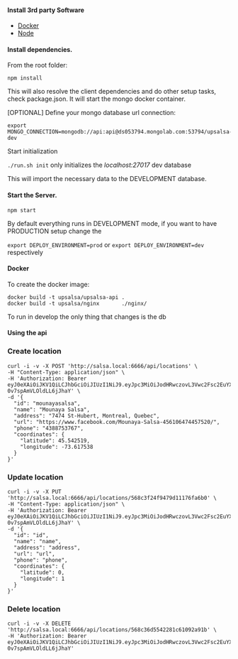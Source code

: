 #### Install 3rd party Software
* [Docker](https://www.docker.com/)
* [Node](https://nodejs.org/en/download/)

#### Install dependencies.

From the root folder:

```npm install```

This will also resolve the client dependencies and do other setup tasks, check package.json.
It will start the mongo docker container.


[OPTIONAL] Define your mongo database url connection:

```
export MONGO_CONNECTION=mongodb://api:api@ds053794.mongolab.com:53794/upsalsa-dev
```


Start initialization

```./run.sh init``` only initializes the *localhost:27017* dev database

This will import the necessary data to the DEVELOPMENT database.

#### Start the Server.

```npm start```

By default everything runs in DEVELOPMENT mode, if you want to have PRODUCTION setup change the

```export DEPLOY_ENVIRONMENT=prod``` or ```export DEPLOY_ENVIRONMENT=dev``` respectively


#### Docker

To create the docker image:

```
docker build -t upsalsa/upsalsa-api .
docker build -t upsalsa/nginx       ./nginx/
```

To run in develop the only thing that changes is the db

#### Using the api


### Create location

```
curl -i -v -X POST 'http://salsa.local:6666/api/locations' \
-H "Content-Type: application/json" \
-H 'Authorization: Bearer eyJ0eXAiOiJKV1QiLCJhbGciOiJIUzI1NiJ9.eyJpc3MiOiJodHRwczovL3Vwc2Fsc2EuYXV0aDAuY29tLyIsInN1YiI6ImZhY2Vib29rfDEwMTUzMTI3ODA4MjEzMDIxIiwiYXVkIjoiek5oWTV3ZXNXbzhpVk1zZFJZYk02VlZYemVNanRzMHgiLCJleHAiOjE0NTIwNjQwNzIsImlhdCI6MTQ1MjAyODA3Mn0.y71Wn9JKWwOcJWexzTVkli-0v7spAmVLOldLL6jJhaY' \
-d '{
  "id": "mounayasalsa",
  "name": "Mounaya Salsa",
  "address": "7474 St-Hubert, Montreal, Quebec",
  "url": "https://www.facebook.com/Mounaya-Salsa-456106474457520/",
  "phone": "4388753767",
  "coordinates": {
    "latitude": 45.542519,
    "longitude": -73.617538
  }
}'
```
### Update location

```
curl -i -v -X PUT 'http://salsa.local:6666/api/locations/568c3f24f9479d11176fa6b0' \
-H "Content-Type: application/json" \
-H 'Authorization: Bearer eyJ0eXAiOiJKV1QiLCJhbGciOiJIUzI1NiJ9.eyJpc3MiOiJodHRwczovL3Vwc2Fsc2EuYXV0aDAuY29tLyIsInN1YiI6ImZhY2Vib29rfDEwMTUzMTI3ODA4MjEzMDIxIiwiYXVkIjoiek5oWTV3ZXNXbzhpVk1zZFJZYk02VlZYemVNanRzMHgiLCJleHAiOjE0NTIwNjQwNzIsImlhdCI6MTQ1MjAyODA3Mn0.y71Wn9JKWwOcJWexzTVkli-0v7spAmVLOldLL6jJhaY' \
-d '{
  "id": "id",
  "name": "name",
  "address": "address",
  "url": "url",
  "phone": "phone",
  "coordinates": {
    "latitude": 0,
    "longitude": 1
  }
}'
```
### Delete location

```
curl -i -v -X DELETE 'http://salsa.local:6666/api/locations/568c36d5542281c61092a91b' \
-H 'Authorization: Bearer eyJ0eXAiOiJKV1QiLCJhbGciOiJIUzI1NiJ9.eyJpc3MiOiJodHRwczovL3Vwc2Fsc2EuYXV0aDAuY29tLyIsInN1YiI6ImZhY2Vib29rfDEwMTUzMTI3ODA4MjEzMDIxIiwiYXVkIjoiek5oWTV3ZXNXbzhpVk1zZFJZYk02VlZYemVNanRzMHgiLCJleHAiOjE0NTIwNjQwNzIsImlhdCI6MTQ1MjAyODA3Mn0.y71Wn9JKWwOcJWexzTVkli-0v7spAmVLOldLL6jJhaY'
```
